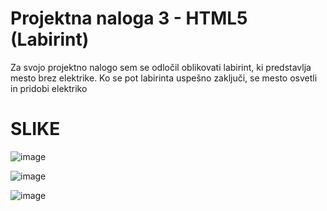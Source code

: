 <h1>Projektna naloga 3 - HTML5 (Labirint)</h1>

Za svojo projektno nalogo sem se odločil oblikovati labirint, ki predstavlja mesto brez elektrike. Ko se pot labirinta uspešno zaključi, se mesto osvetli in pridobi elektriko

<h1>SLIKE</h1>

![image](https://github.com/user-attachments/assets/e3823800-9e31-4ac3-a757-5e3f3334186d)


![image](https://github.com/user-attachments/assets/5be56620-ff18-4c0d-89c7-b28de7e91459)


![image](https://github.com/user-attachments/assets/3d0d3817-fb3c-4d81-93c1-25554ec65b56)





